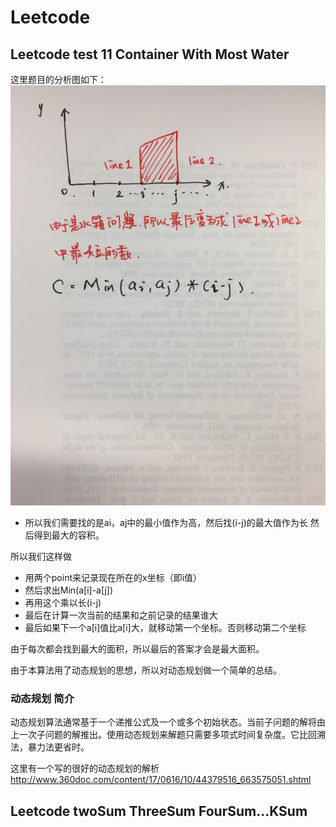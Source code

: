 # Leetcode
## Leetcode test 11 Container With Most Water
这里题目的分析图如下：
![](https://github.com/akias/Leetcode/raw/master/test11.JPG)
* 所以我们需要找的是ai，aj中的最小值作为高，然后找(i-j)的最大值作为长  然后得到最大的容积。

所以我们这样做
* 用两个point来记录现在所在的x坐标（即i值）
* 然后求出Min(a[i]-a[j])
* 再用这个乘以长(i-j)
* 最后在计算一次当前的结果和之前记录的结果谁大
* 最后如果下一个a[i]值比a[i]大，就移动第一个坐标。否则移动第二个坐标

由于每次都会找到最大的面积，所以最后的答案才会是最大面积。

由于本算法用了动态规划的思想，所以对动态规划做一个简单的总结。
### 动态规划 简介

动态规划算法通常基于一个递推公式及一个或多个初始状态。当前子问题的解将由上一次子问题的解推出。使用动态规划来解题只需要多项式时间复杂度。它比回溯法，暴力法更省时。

这里有一个写的很好的动态规划的解析
http://www.360doc.com/content/17/0616/10/44379516_663575051.shtml


## Leetcode twoSum ThreeSum FourSum...KSum
